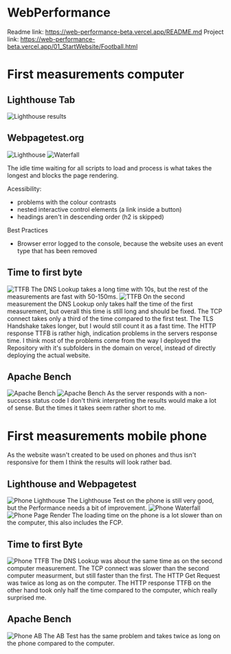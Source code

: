 # WebPerformance

Readme link: https://web-performance-beta.vercel.app/README.md
Project link: https://web-performance-beta.vercel.app/01_StartWebsite/Football.html

# First measurements computer
## Lighthouse Tab
![Lighthouse results](Images/Lighthouse.png)

## Webpagetest.org
![Lighthouse](Images/WebpageTestResults.jpg)
![Waterfall](Images/Waterfall.jpg)

The idle time waiting for all scripts to load and process is what takes the longest and blocks the page rendering.

Acessibility:
- problems with the colour contrasts
- nested interactive control elements (a link inside a button)
- headings aren't in descending order (h2 is skipped)

Best Practices
- Browser error logged to the console, because the website uses an event type that has been removed

## Time to first byte
![TTFB](Images/TTFB.jpg)
The DNS Lookup takes a long time with 10s, but the rest of the measurements are fast with 50-150ms.
![TTFB](Images/TTFB_2.jpg)
On the second measurement the DNS Lookup only takes half the time of the first measurement, but overall this time is still long and should be fixed.
The TCP connect takes only a third of the time compared to the first test. 
The TLS Handshake takes longer, but I would still count it as a fast time.
The HTTP response TTFB is rather high, indication problems in the servers response time.
I think most of the problems come from the way I deployed the Repository with it's subfolders in the domain on vercel, instead of directly deploying the actual website.

## Apache Bench
![Apache Bench](Images/AB.jpg)
![Apache Bench](Images/AB_1000.jpg)
As the server responds with a non-success status code I don't think interpreting the results would make a lot of sense. But the times it takes seem rather short to me.

# First measurements mobile phone
As the website wasn't created to be used on phones and thus isn't responsive for them I think the results will look rather bad.

## Lighthouse and Webpagetest
![Phone Lighthouse](Images/phone_Lighthouse.jpg)
The Lighthouse Test on the phone is still very good, but the Performance needs a bit of improvement.
![Phone Waterfall](Images/phone_waterfall.jpg)
![Phone Page Render](Images/phone_pagerender.jpg)
The loading time on the phone is a lot slower than on the computer, this also includes the FCP.

## Time to first Byte
![Phone TTFB](Images/phone_TTFB.jpg)
The DNS Lookup was about the same time as on the second computer measurement.
The TCP connect was slower than the second computer measurment, but still faster than the first. 
The HTTP Get Request was twice as long as on the computer.
The HTTP response TTFB on the other hand took only half the time compared to the computer, which really surprised me.

## Apache Bench
![Phone AB](Images/phone_AB.jpg)
The AB Test has the same problem and takes twice as long on the phone compared to the computer.